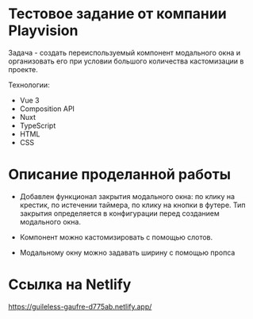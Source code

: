 # Тестовое задание от компании Playvision

Задача - создать переиспользуемый компонент модального окна и организовать его при условии большого количества кастомизации в проекте.

Технологии:
- Vue 3
- Composition API
- Nuxt
- TypeScript
- HTML
- CSS

# Описание проделанной работы

- Добавлен функционал закрытия модального окна: по клику на крестик, по истечении таймера, по клику на кнопки в футере.
Тип закрытия определяется в конфигурации перед созданием модального окна.

- Компонент можно кастомизировать с помощью слотов. 

- Модальному окну можно задавать ширину с помощью пропса

# Ссылка на Netlify
https://guileless-gaufre-d775ab.netlify.app/

